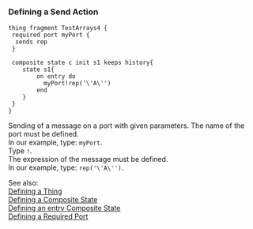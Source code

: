 ### <a name="Defining-a-SendAction"></a>Defining a Send Action

```
thing fragment TestArrays4 {
 required port myPort {
  sends rep
 }
	
 composite state c init s1 keeps history{
    state s1{
        on entry do
          myPort!rep('\'A\'')
        end
    }
 }
}

```
Sending of a message on a port with given parameters.
The name of the port must be defined.<br>
In our example, type: `myPort`.<br>
Type `!`.<br>
The expression of the message must be defined.<br>
In our example, type: `rep('\'A\'')`.<br>

See also:<br/>
[Defining a Thing](Defining-a-Thing)<br/>
[Defining a Composite State](Defining-a-CompositeState)<br/>
[Defining an entry Composite State](Defining-a-entry-CompositeState)<br/>
[Defining a Required Port](Defining-a-RequiredPort)